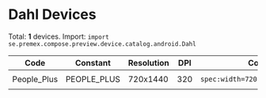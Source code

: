 # Dahl Devices

Total: **1** devices. Import: `import se.premex.compose.preview.device.catalog.android.Dahl`

| Code | Constant | Resolution | DPI | Compose Spec | Preview Usage |
|------|----------|------------|-----|-------------|---------------|
| People_Plus | PEOPLE_PLUS | 720x1440 | 320 | `spec:width=720px,height=1440px,dpi=320` | `@Preview(device = Dahl.PEOPLE_PLUS)` |

<!-- Generated automatically. Do not edit manually. -->
